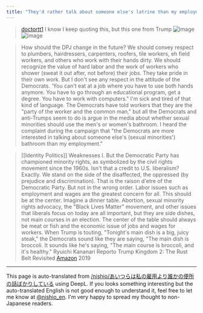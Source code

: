 ```yaml
---
title: "They'd rather talk about someone else's latrine than my employment."
---
```


> [doctortt1](https://x.com/doctortt1/status/1808847658125304079) I know I keep quoting this, but this one from Trump
>  ![image](https://gyazo.com/75815f44f82f2ba534cceedafbd6c269/thumb/1000)![image](https://gyazo.com/2e4eb58582d3d5762b503a3032dfdcd8/thumb/1000)

> How should the DPJ change in the future?
>  We should convey respect to plumbers, hairdressers, carpenters, roofers, tile workers, eh field workers, and others who work with their hands dirty. We should recognize the value of hard labor and the work of workers who shower (sweat it out after, not before) their jobs. They take pride in their own work. But I don't see any respect in the attitude of the Democrats. 'You can't eat at a job where you have to use both hands anymore. You have to go through an educational program, get a degree. You have to work with computers." I'm sick and tired of that kind of language. The Democrats have told workers that they are the "party of the worker and the common man," but all the Democrats and anti-Trumps seem to do is argue in the media about whether sexual minorities should use the men's or women's bathroom. I heard the complaint during the campaign that "the Democrats are more interested in talking about someone else's (sexual minorities') bathroom than my employment."

> [[Identity Politics]] Weaknesses I.
>  But the Democratic Party has championed minority rights, as symbolized by the civil rights movement since the 1960s. Isn't that a credit to U.S. liberalism? Exactly. We stand on the side of the disaffected, the oppressed (by prejudice and discrimination). That is the raison d'etre of the Democratic Party. But not in the wrong order. Labor issues such as employment and wages are the greatest concern for all. This should be at the center. Imagine a dinner table. Abortion, sexual minority rights advocacy, the "Black Lives Matter" movement, and other issues that liberals focus on today are all important, but they are side dishes, not main courses in an election. The center of the table should always be meat or fish and the economic issue of jobs and wages for workers. When Trump is touting, "Tonight's main dish is a big, juicy steak," the Democrats sound like they are saying, "The main dish is broccoli. It sounds like he's saying, "The main course is broccoli, and it's healthy."
Ryuichi Kananari
Reporto Trump Kingdom 2: The Rust Belt Revisited
[Amazon](https://amzn.to/3XWHCwB) 2019

---
This page is auto-translated from [/nishio/あいつらは私の雇用より誰かの便所の話ばかりしている](https://scrapbox.io/nishio/あいつらは私の雇用より誰かの便所の話ばかりしている) using DeepL. If you looks something interesting but the auto-translated English is not good enough to understand it, feel free to let me know at [@nishio_en](https://twitter.com/nishio_en). I'm very happy to spread my thought to non-Japanese readers.